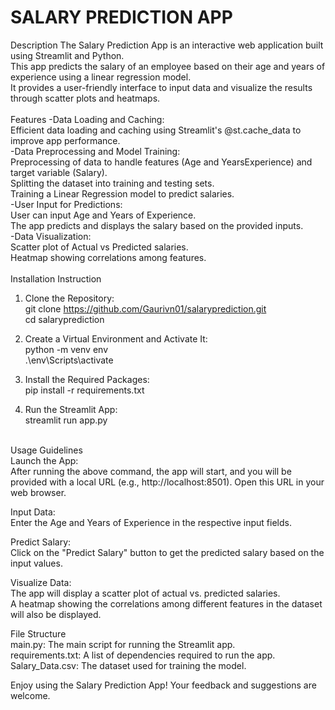 # SALARY PREDICTION APP

Description
The Salary Prediction App is an interactive web application built using Streamlit and Python.<br>
This app predicts the salary of an employee based on their age and years of experience using a linear regression model. <br>
It provides a user-friendly interface to input data and visualize the results through scatter plots and heatmaps.<br>
<br>
Features
  -Data Loading and Caching: <br>
    Efficient data loading and caching using Streamlit's @st.cache_data to improve app performance.<br>
  -Data Preprocessing and Model Training: <br>
    Preprocessing of data to handle features (Age and YearsExperience) and target variable (Salary).<br>
    Splitting the dataset into training and testing sets.<br>
    Training a Linear Regression model to predict salaries.<br>
  -User Input for Predictions:<br>
    User can input Age and Years of Experience.<br>
    The app predicts and displays the salary based on the provided inputs.<br>
  -Data Visualization:<br>
    Scatter plot of Actual vs Predicted salaries.<br>
    Heatmap showing correlations among features.<br>
<br>
Installation Instruction
  1. Clone the Repository:<br>
      git clone https://github.com/Gaurivn01/salaryprediction.git<br>
      cd salaryprediction<br>

  2. Create a Virtual Environment and Activate It:<br>
      python -m venv env<br>
      .\env\Scripts\activate<br>

  3. Install the Required Packages:<br>
      pip install -r requirements.txt<br>

  4. Run the Streamlit App:<br>
      streamlit run app.py<br><br>

Usage Guidelines<br>
  Launch the App:<br>
    After running the above command, the app will start, and you will be provided with a local URL (e.g., http://localhost:8501). Open this URL in your web browser.

  Input Data:<br>
    Enter the Age and Years of Experience in the respective input fields.<br>

Predict Salary:<br>
    Click on the "Predict Salary" button to get the predicted salary based on the input values.<br>

Visualize Data:<br>
    The app will display a scatter plot of actual vs. predicted salaries.<br>
    A heatmap showing the correlations among different features in the dataset will also be displayed.<br>


File Structure<br>
    main.py: The main script for running the Streamlit app.<br>
    requirements.txt: A list of dependencies required to run the app.<br>
    Salary_Data.csv: The dataset used for training the model.<br>
    
Enjoy using the Salary Prediction App! Your feedback and suggestions are welcome.
